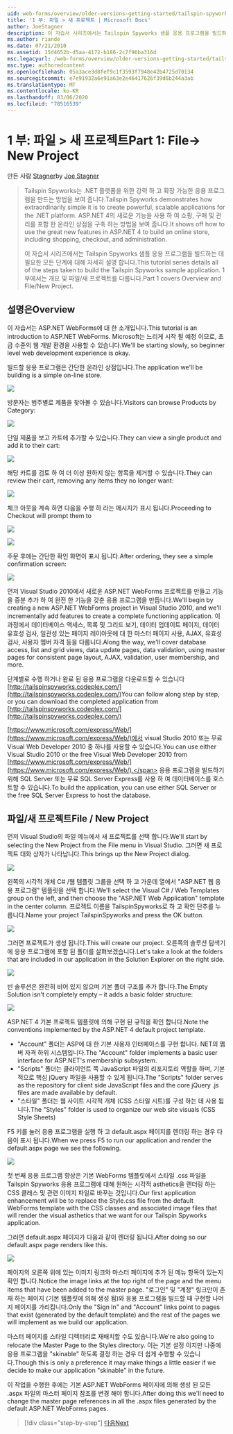 ```yaml
---
uid: web-forms/overview/older-versions-getting-started/tailspin-spyworks/tailspin-spyworks-part-1
title: '1 부: 파일 > 새 프로젝트 | Microsoft Docs'
author: JoeStagner
description: 이 자습서 시리즈에서는 Tailspin Spyworks 샘플 응용 프로그램을 빌드하는 데 필요한 모든 단계에 대해 자세히 설명 합니다. 1 부에서는 개요 및 파일/새 프로젝트를 다룹니다.
ms.author: riande
ms.date: 07/21/2010
ms.assetid: 15d4652b-d5aa-4172-b186-2c7f96ba316d
msc.legacyurl: /web-forms/overview/older-versions-getting-started/tailspin-spyworks/tailspin-spyworks-part-1
msc.type: authoredcontent
ms.openlocfilehash: 05a3ace3d8fef9c1f3593f7948e42b4725d70134
ms.sourcegitcommit: e7e91932a6e91a63e2e46417626f39d6b244a3ab
ms.translationtype: MT
ms.contentlocale: ko-KR
ms.lasthandoff: 03/06/2020
ms.locfileid: "78516539"
---
```

# <a name="part-1-file--new-project"></a><span data-ttu-id="b5b92-104">1 부: 파일 > 새 프로젝트</span><span class="sxs-lookup"><span data-stu-id="b5b92-104">Part 1: File-> New Project</span></span>

<span data-ttu-id="b5b92-105">만든 사람 [Stagner](https://github.com/JoeStagner)</span><span class="sxs-lookup"><span data-stu-id="b5b92-105">by [Joe Stagner](https://github.com/JoeStagner)</span></span>

> <span data-ttu-id="b5b92-106">Tailspin Spyworks는 .NET 플랫폼을 위한 강력 하 고 확장 가능한 응용 프로그램을 만드는 방법을 보여 줍니다.</span><span class="sxs-lookup"><span data-stu-id="b5b92-106">Tailspin Spyworks demonstrates how extraordinarily simple it is to create powerful, scalable applications for the .NET platform.</span></span> <span data-ttu-id="b5b92-107">ASP.NET 4의 새로운 기능을 사용 하 여 쇼핑, 구매 및 관리를 포함 한 온라인 상점을 구축 하는 방법을 보여 줍니다.</span><span class="sxs-lookup"><span data-stu-id="b5b92-107">It shows off how to use the great new features in ASP.NET 4 to build an online store, including shopping, checkout, and administration.</span></span>
> 
> <span data-ttu-id="b5b92-108">이 자습서 시리즈에서는 Tailspin Spyworks 샘플 응용 프로그램을 빌드하는 데 필요한 모든 단계에 대해 자세히 설명 합니다.</span><span class="sxs-lookup"><span data-stu-id="b5b92-108">This tutorial series details all of the steps taken to build the Tailspin Spyworks sample application.</span></span> <span data-ttu-id="b5b92-109">1 부에서는 개요 및 파일/새 프로젝트를 다룹니다.</span><span class="sxs-lookup"><span data-stu-id="b5b92-109">Part 1 covers Overview and File/New Project.</span></span>

## <a id="_Toc260221666"></a><span data-ttu-id="b5b92-110">설명은</span><span class="sxs-lookup"><span data-stu-id="b5b92-110">Overview</span></span>

<span data-ttu-id="b5b92-111">이 자습서는 ASP.NET WebForms에 대 한 소개입니다.</span><span class="sxs-lookup"><span data-stu-id="b5b92-111">This tutorial is an introduction to ASP.NET WebForms.</span></span> <span data-ttu-id="b5b92-112">Microsoft는 느리게 시작 될 예정 이므로, 초급 수준의 웹 개발 환경을 사용할 수 있습니다.</span><span class="sxs-lookup"><span data-stu-id="b5b92-112">We'll be starting slowly, so beginner level web development experience is okay.</span></span>

<span data-ttu-id="b5b92-113">빌드할 응용 프로그램은 간단한 온라인 상점입니다.</span><span class="sxs-lookup"><span data-stu-id="b5b92-113">The application we'll be building is a simple on-line store.</span></span>

![](tailspin-spyworks-part-1/_static/image1.jpg)

<span data-ttu-id="b5b92-114">방문자는 범주별로 제품을 찾아볼 수 있습니다.</span><span class="sxs-lookup"><span data-stu-id="b5b92-114">Visitors can browse Products by Category:</span></span>

![](tailspin-spyworks-part-1/_static/image2.jpg)

<span data-ttu-id="b5b92-115">단일 제품을 보고 카트에 추가할 수 있습니다.</span><span class="sxs-lookup"><span data-stu-id="b5b92-115">They can view a single product and add it to their cart:</span></span>

![](tailspin-spyworks-part-1/_static/image3.jpg)

<span data-ttu-id="b5b92-116">해당 카트를 검토 하 여 더 이상 원하지 않는 항목을 제거할 수 있습니다.</span><span class="sxs-lookup"><span data-stu-id="b5b92-116">They can review their cart, removing any items they no longer want:</span></span>

![](tailspin-spyworks-part-1/_static/image4.jpg)

<span data-ttu-id="b5b92-117">체크 아웃을 계속 하면 다음을 수행 하 라는 메시지가 표시 됩니다.</span><span class="sxs-lookup"><span data-stu-id="b5b92-117">Proceeding to Checkout will prompt them to</span></span>

![](tailspin-spyworks-part-1/_static/image5.jpg)

![](tailspin-spyworks-part-1/_static/image6.jpg)

<span data-ttu-id="b5b92-118">주문 후에는 간단한 확인 화면이 표시 됩니다.</span><span class="sxs-lookup"><span data-stu-id="b5b92-118">After ordering, they see a simple confirmation screen:</span></span>

![](tailspin-spyworks-part-1/_static/image7.jpg)

<span data-ttu-id="b5b92-119">먼저 Visual Studio 2010에서 새로운 ASP.NET WebForms 프로젝트를 만들고 기능을 증분 추가 하 여 완전 한 기능을 갖춘 응용 프로그램을 만듭니다.</span><span class="sxs-lookup"><span data-stu-id="b5b92-119">We'll begin by creating a new ASP.NET WebForms project in Visual Studio 2010, and we'll incrementally add features to create a complete functioning application.</span></span> <span data-ttu-id="b5b92-120">이 과정에서 데이터베이스 액세스, 목록 및 그리드 보기, 데이터 업데이트 페이지, 데이터 유효성 검사, 일관성 있는 페이지 레이아웃에 대 한 마스터 페이지 사용, AJAX, 유효성 검사, 사용자 멤버 자격 등을 다룹니다.</span><span class="sxs-lookup"><span data-stu-id="b5b92-120">Along the way, we'll cover database access, list and grid views, data update pages, data validation, using master pages for consistent page layout, AJAX, validation, user membership, and more.</span></span>

<span data-ttu-id="b5b92-121">단계별로 수행 하거나 완료 된 응용 프로그램을 다운로드할 수 있습니다 [http://tailspinspyworks.codeplex.com/](http://tailspinspyworks.codeplex.com/)</span><span class="sxs-lookup"><span data-stu-id="b5b92-121">You can follow along step by step, or you can download the completed application from [http://tailspinspyworks.codeplex.com/](http://tailspinspyworks.codeplex.com/)</span></span>

<span data-ttu-id="b5b92-122">[https://www.microsoft.com/express/Web/](https://www.microsoft.com/express/Web/)에서 visual Studio 2010 또는 무료 Visual Web Developer 2010 중 하나를 사용할 수 있습니다.</span><span class="sxs-lookup"><span data-stu-id="b5b92-122">You can use either Visual Studio 2010 or the free Visual Web Developer 2010 from [https://www.microsoft.com/express/Web/](https://www.microsoft.com/express/Web/).</span></span> <span data-ttu-id="b5b92-123">응용 프로그램을 빌드하기 위해 SQL Server 또는 무료 SQL Server Express를 사용 하 여 데이터베이스를 호스트할 수 있습니다.</span><span class="sxs-lookup"><span data-stu-id="b5b92-123">To build the application, you can use either SQL Server or the free SQL Server Express to host the database.</span></span>

## <a id="_Toc260221667"></a><span data-ttu-id="b5b92-124">파일/새 프로젝트</span><span class="sxs-lookup"><span data-stu-id="b5b92-124">File / New Project</span></span>

<span data-ttu-id="b5b92-125">먼저 Visual Studio의 파일 메뉴에서 새 프로젝트를 선택 합니다.</span><span class="sxs-lookup"><span data-stu-id="b5b92-125">We'll start by selecting the New Project from the File menu in Visual Studio.</span></span> <span data-ttu-id="b5b92-126">그러면 새 프로젝트 대화 상자가 나타납니다.</span><span class="sxs-lookup"><span data-stu-id="b5b92-126">This brings up the New Project dialog.</span></span>

![](tailspin-spyworks-part-1/_static/image8.jpg)

<span data-ttu-id="b5b92-127">왼쪽의 시각적 개체 C# /웹 템플릿 그룹을 선택 하 고 가운데 열에서 "ASP.NET 웹 응용 프로그램" 템플릿을 선택 합니다.</span><span class="sxs-lookup"><span data-stu-id="b5b92-127">We'll select the Visual C# / Web Templates group on the left, and then choose the "ASP.NET Web Application" template in the center column.</span></span> <span data-ttu-id="b5b92-128">프로젝트 이름을 TailspinSpyworks로 하 고 확인 단추를 누릅니다.</span><span class="sxs-lookup"><span data-stu-id="b5b92-128">Name your project TailspinSpyworks and press the OK button.</span></span>

![](tailspin-spyworks-part-1/_static/image9.jpg)

<span data-ttu-id="b5b92-129">그러면 프로젝트가 생성 됩니다.</span><span class="sxs-lookup"><span data-stu-id="b5b92-129">This will create our project.</span></span> <span data-ttu-id="b5b92-130">오른쪽의 솔루션 탐색기에 응용 프로그램에 포함 된 폴더를 살펴보겠습니다.</span><span class="sxs-lookup"><span data-stu-id="b5b92-130">Let's take a look at the folders that are included in our application in the Solution Explorer on the right side.</span></span>

![](tailspin-spyworks-part-1/_static/image10.jpg)

<span data-ttu-id="b5b92-131">빈 솔루션은 완전히 비어 있지 않으며 기본 폴더 구조를 추가 합니다.</span><span class="sxs-lookup"><span data-stu-id="b5b92-131">The Empty Solution isn't completely empty – it adds a basic folder structure:</span></span>

![](tailspin-spyworks-part-1/_static/image1.png)

<span data-ttu-id="b5b92-132">ASP.NET 4 기본 프로젝트 템플릿에 의해 구현 된 규칙을 확인 합니다.</span><span class="sxs-lookup"><span data-stu-id="b5b92-132">Note the conventions implemented by the ASP.NET 4 default project template.</span></span>

- <span data-ttu-id="b5b92-133">"Account" 폴더는 ASP에 대 한 기본 사용자 인터페이스를 구현 합니다. NET의 멤버 자격 하위 시스템입니다.</span><span class="sxs-lookup"><span data-stu-id="b5b92-133">The "Account" folder implements a basic user interface for ASP.NET's membership subsystem.</span></span>
- <span data-ttu-id="b5b92-134">"Scripts" 폴더는 클라이언트 쪽 JavaScript 파일의 리포지토리 역할을 하며, 기본적으로 핵심 jQuery 파일을 사용할 수 있게 됩니다.</span><span class="sxs-lookup"><span data-stu-id="b5b92-134">The "Scripts" folder serves as the repository for client side JavaScript files and the core jQuery .js files are made available by default.</span></span>
- <span data-ttu-id="b5b92-135">"스타일" 폴더는 웹 사이트 시각적 개체 (CSS 스타일 시트)를 구성 하는 데 사용 됩니다.</span><span class="sxs-lookup"><span data-stu-id="b5b92-135">The "Styles" folder is used to organize our web site visuals (CSS Style Sheets)</span></span>

<span data-ttu-id="b5b92-136">F5 키를 눌러 응용 프로그램을 실행 하 고 default.aspx 페이지를 렌더링 하는 경우 다음이 표시 됩니다.</span><span class="sxs-lookup"><span data-stu-id="b5b92-136">When we press F5 to run our application and render the default.aspx page we see the following.</span></span>

![](tailspin-spyworks-part-1/_static/image11.jpg)

<span data-ttu-id="b5b92-137">첫 번째 응용 프로그램 향상은 기본 WebForms 템플릿에서 스타일 .css 파일을 Tailspin Spyworks 응용 프로그램에 대해 원하는 시각적 asthetics을 렌더링 하는 CSS 클래스 및 관련 이미지 파일로 바꾸는 것입니다.</span><span class="sxs-lookup"><span data-stu-id="b5b92-137">Our first application enhancement will be to replace the Style.css file from the default WebForms template with the CSS classes and associated image files that will render the visual asthetics that we want for our Tailspin Spyworks application.</span></span>

<span data-ttu-id="b5b92-138">그러면 default.aspx 페이지가 다음과 같이 렌더링 됩니다.</span><span class="sxs-lookup"><span data-stu-id="b5b92-138">After doing so our default.aspx page renders like this.</span></span>

![](tailspin-spyworks-part-1/_static/image12.jpg)

<span data-ttu-id="b5b92-139">페이지의 오른쪽 위에 있는 이미지 링크와 마스터 페이지에 추가 된 메뉴 항목이 있는지 확인 합니다.</span><span class="sxs-lookup"><span data-stu-id="b5b92-139">Notice the image links at the top right of the page and the menu items that have been added to the master page.</span></span> <span data-ttu-id="b5b92-140">"로그인" 및 "계정" 링크만이 존재 하는 페이지 (기본 템플릿에 의해 생성 됨)와 응용 프로그램을 빌드할 때 구현할 나머지 페이지를 가리킵니다.</span><span class="sxs-lookup"><span data-stu-id="b5b92-140">Only the "Sign In" and "Account" links point to pages that exist (generated by the default template) and the rest of the pages we will implement as we build our application.</span></span>

<span data-ttu-id="b5b92-141">마스터 페이지를 스타일 디렉터리로 재배치할 수도 있습니다.</span><span class="sxs-lookup"><span data-stu-id="b5b92-141">We're also going to relocate the Master Page to the Styles directory.</span></span> <span data-ttu-id="b5b92-142">이는 기본 설정 이지만 나중에 응용 프로그램을 "skinable" 하도록 결정 하는 경우 더 쉽게 수행할 수 있습니다.</span><span class="sxs-lookup"><span data-stu-id="b5b92-142">Though this is only a preference it may make things a little easier if we decide to make our application "skinable" in the future.</span></span>

<span data-ttu-id="b5b92-143">이 작업을 수행한 후에는 기본 ASP.NET WebForms 페이지에 의해 생성 된 모든 .aspx 파일의 마스터 페이지 참조를 변경 해야 합니다.</span><span class="sxs-lookup"><span data-stu-id="b5b92-143">After doing this we'll need to change the master page references in all the .aspx files generated by the default ASP.NET WebForms pages.</span></span>

> [!div class="step-by-step"]
> [<span data-ttu-id="b5b92-144">다음</span><span class="sxs-lookup"><span data-stu-id="b5b92-144">Next</span></span>](tailspin-spyworks-part-2.md)

